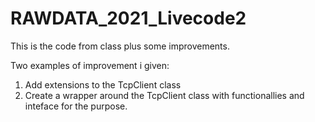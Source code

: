 # RAWDATA_2021_Livecode2

This is the code from class plus some improvements.

Two examples of improvement i given:
1. Add extensions to the TcpClient class
2. Create a wrapper around the TcpClient class with functionallies and inteface for the purpose.

